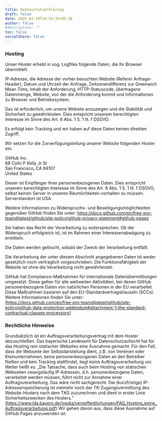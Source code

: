 ```yaml
---
title: Datenschutzerklärung
draft: false
date: 2025-02-19T19:53:33+05:30
author: false
#description: ""
toc: false
socialShare: false
---
```


### Hosting
Unser Hoster erhebt in sog. Logfiles folgende Daten, die Ihr Browser übermittelt:

IP-Adresse, die Adresse der vorher besuchten Website (Referer Anfrage-Header), Datum und Uhrzeit der Anfrage, Zeitzonendifferenz zur Greenwich Mean Time, Inhalt der Anforderung, HTTP-Statuscode, übertragene Datenmenge, Website, von der die Anforderung kommt und Informationen zu Browser und Betriebssystem.

Das ist erforderlich, um unsere Website anzuzeigen und die Stabilität und Sicherheit zu gewährleisten. Dies entspricht unserem berechtigten Interesse im Sinne des Art. 6 Abs. 1 S. 1 lit. f DSGVO.

Es erfolgt kein Tracking und wir haben auf diese Daten keinen direkten Zugriff.

Wir setzen für die Zurverfügungstellung unserer Website folgenden Hoster ein:

GitHub Inc.  
88 Colin P Kelly Jr St  
San Francisco, CA 94107  
United States  

Dieser ist Empfänger Ihrer personenbezogenen Daten. Dies entspricht unserem berechtigten Interesse im Sinne des Art. 6 Abs. 1 S. 1 lit. f DSGVO, selbst keinen Server in unseren Räumlichkeiten vorhalten zu müssen. Serverstandort ist USA.

Weitere Informationen zu Widerspruchs- und Beseitigungsmöglichkeiten gegenüber GitHub finden Sie unter: https://docs.github.com/en/free-pro-team@latest/github/site-policy/github-privacy-statement#github-pages

Sie haben das Recht der Verarbeitung zu widersprechen. Ob der Widerspruch erfolgreich ist, ist im Rahmen einer Interessenabwägung zu ermitteln.

Die Daten werden gelöscht, sobald der Zweck der Verarbeitung entfällt.

Die Verarbeitung der unter diesem Abschnitt angegebenen Daten ist weder gesetzlich noch vertraglich vorgeschrieben. Die Funktionsfähigkeit der Website ist ohne die Verarbeitung nicht gewährleistet.

GitHub hat Compliance-Maßnahmen für internationale Datenübermittlungen umgesetzt. Diese gelten für alle weltweiten Aktivitäten, bei denen GitHub personenbezogene Daten von natürlichen Personen in der EU verarbeitet. Diese Maßnahmen basieren auf den EU-Standardvertragsklauseln (SCCs). Weitere Informationen finden Sie unter:  
[https://docs.github.com/en/free-pro-team@latest/github/site-policy/github-data-protection-addendum#attachment-1–the-standard-contractual-clauses-processors]

### Rechtliche Hinweise
Grundsätzlich ist ein Auftragsverarbeitungsvertrag mit dem Hoster abzuschließen. Das bayerische Landesamt für Datenschutzaufsicht hat für das Hosting rein statischer Websites eine Ausnahme gemacht. Für den Fall, dass die Webseite der Selbstdarstellung dient, z.B. von Vereinen oder Kleinunternehmen, keine personenbezogenen Daten an den Betreiber fließen und kein Tracking stattfindet, liegt keine Auftragsverarbeitung vor. Weiter heißt es: „Die Tatsache, dass auch beim Hosting von statischen Webseiten zwangsläufig IP-Adressen, d.h. personenbezogene Daten, verarbeitet werden müssen, führt nicht zur Annahme einer Auftragsverarbeitung. Das wäre nicht sachgerecht. Die (kurzfristige) IP-Adressenspeicherung ist vielmehr noch der TK-Zugangsvermittlung des Website-Hosters nach dem TKG zuzurechnen und dient in erster Linie Sicherheitszwecken des Hosters.“ (https://www.lda.bayern.de/media/veroeffentlichungen/FAQ_Hosting_keine_Auftragsverarbeitung.pdf) Wir gehen davon aus, dass diese Ausnahme auf GitHub Pages anzuwenden ist.
